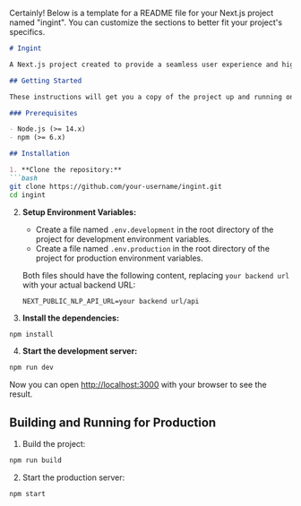 Certainly! Below is a template for a README file for your Next.js project named "ingint". You can customize the sections to better fit your project's specifics.

````markdown
# Ingint

A Next.js project created to provide a seamless user experience and high performance.

## Getting Started

These instructions will get you a copy of the project up and running on your local machine for development and testing purposes.

### Prerequisites

- Node.js (>= 14.x)
- npm (>= 6.x)

## Installation

1. **Clone the repository:**
```bash
git clone https://github.com/your-username/ingint.git
cd ingint
````

2. **Setup Environment Variables:**

   - Create a file named `.env.development` in the root directory of the project for development environment variables.
   - Create a file named `.env.production` in the root directory of the project for production environment variables.

   Both files should have the following content, replacing `your backend url` with your actual backend URL:

   ```env
   NEXT_PUBLIC_NLP_API_URL=your backend url/api
   ```

3. **Install the dependencies:**

```bash
npm install
```

4. **Start the development server:**

```bash
npm run dev
```

Now you can open [http://localhost:3000](http://localhost:3000) with your browser to see the result.

## Building and Running for Production

1. Build the project:

```bash
npm run build
```

2. Start the production server:

```bash
npm start
```
